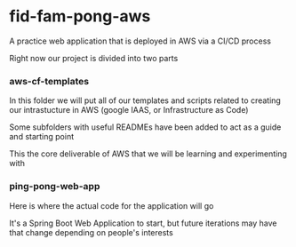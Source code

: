 # fid-fam-pong-aws
A practice web application that is deployed in AWS via a CI/CD process

Right now our project is divided into two parts

### aws-cf-templates

In this folder we will put all of our templates and scripts related to creating our intrastucture in AWS (google IAAS, or Infrastructure as Code)

Some subfolders with useful READMEs have been added to act as a guide and starting point

This the core deliverable of AWS that we will be learning and experimenting with

### ping-pong-web-app

Here is where the actual code for the application will go

It's a Spring Boot Web Application to start, but future iterations may have that change depending on people's interests
